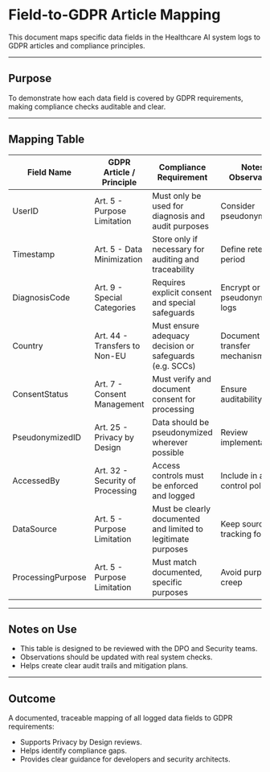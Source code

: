 # Field-to-GDPR Article Mapping

This document maps specific data fields in the Healthcare AI system logs to GDPR articles and compliance principles.

---

## Purpose
To demonstrate how each data field is covered by GDPR requirements, making compliance checks auditable and clear.

---

## Mapping Table

| Field Name       | GDPR Article / Principle             | Compliance Requirement                                         | Notes / Observations                   |
|-------------------|-------------------------------------|----------------------------------------------------------------|----------------------------------------|
| UserID            | Art. 5 - Purpose Limitation         | Must only be used for diagnosis and audit purposes             | Consider pseudonymization              |
| Timestamp         | Art. 5 - Data Minimization          | Store only if necessary for auditing and traceability          | Define retention period                |
| DiagnosisCode     | Art. 9 - Special Categories         | Requires explicit consent and special safeguards                | Encrypt or pseudonymize in logs        |
| Country           | Art. 44 - Transfers to Non-EU       | Must ensure adequacy decision or safeguards (e.g. SCCs)         | Document transfer mechanisms           |
| ConsentStatus     | Art. 7 - Consent Management         | Must verify and document consent for processing                 | Ensure auditability                    |
| PseudonymizedID   | Art. 25 - Privacy by Design         | Data should be pseudonymized wherever possible                  | Review implementation                  |
| AccessedBy        | Art. 32 - Security of Processing    | Access controls must be enforced and logged                     | Include in access control policies     |
| DataSource        | Art. 5 - Purpose Limitation         | Must be clearly documented and limited to legitimate purposes   | Keep source tracking for audits        |
| ProcessingPurpose | Art. 5 - Purpose Limitation         | Must match documented, specific purposes                        | Avoid purpose creep                    |

---

## Notes on Use
- This table is designed to be reviewed with the DPO and Security teams.
- Observations should be updated with real system checks.
- Helps create clear audit trails and mitigation plans.

---

## Outcome
A documented, traceable mapping of all logged data fields to GDPR requirements:
- Supports Privacy by Design reviews.
- Helps identify compliance gaps.
- Provides clear guidance for developers and security architects.

